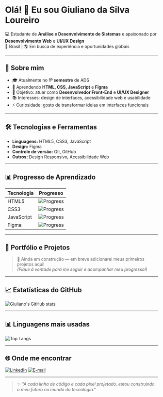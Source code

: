 # Olá! 👋 Eu sou Giuliano da Silva Loureiro  

💻 Estudante de **Análise e Desenvolvimento de Sistemas** e apaixonado por **Desenvolvimento Web** e **UI/UX Design**  
📍 Brasil | 🌎 Em busca de experiência e oportunidades globais

---

## 🚀 Sobre mim
- 🎓 Atualmente no **1º semestre** de ADS
- 🌱 Aprendendo **HTML, CSS, JavaScript** e **Figma**
- 🎯 Objetivo: atuar como **Desenvolvedor Front-End** e **UI/UX Designer**
- 📚 Interesses: design de interfaces, acessibilidade web e usabilidade
- ⚡ Curiosidade: gosto de transformar ideias em interfaces funcionais

---

## 🛠 Tecnologias e Ferramentas
- **Linguagens:** HTML5, CSS3, JavaScript
- **Design:** Figma
- **Controle de versão:** Git, GitHub
- **Outros:** Design Responsivo, Acessibilidade Web

---

## 📊 Progresso de Aprendizado
| Tecnologia | Progresso |
|------------|-----------|
| HTML5      | ![Progress](https://progress-bar.dev/80/?title=Intermediário) |
| CSS3       | ![Progress](https://progress-bar.dev/70/?title=Intermediário) |
| JavaScript | ![Progress](https://progress-bar.dev/30/?title=Básico) |
| Figma      | ![Progress](https://progress-bar.dev/60/?title=Intermediário) |

---

## 📂 Portfólio e Projetos
> 🚧 Ainda em construção — em breve adicionarei meus primeiros projetos aqui!  
> *(Fique à vontade para me seguir e acompanhar meu progresso!)*

---

## 📈 Estatísticas do GitHub
![Giuliano's GitHub stats](https://github-readme-stats.vercel.app/api?username=GiudSL&show_icons=true&theme=dracula)

---

## 📊 Linguagens mais usadas
![Top Langs](https://github-readme-stats.vercel.app/api/top-langs/?username=GiudSL&layout=compact&theme=dracula)

---

## 🌐 Onde me encontrar
[![LinkedIn](https://img.shields.io/badge/LinkedIn-000?style=for-the-badge&logo=linkedin&logoColor=0A66C2)](https://www.linkedin.com/in/giuliano-loureiro)
[![E-mail](https://img.shields.io/badge/Email-000?style=for-the-badge&logo=gmail&logoColor=EA4335)](mailto:gsloureiro14@gmail.com)

---

> ✨ _"A cada linha de código e cada pixel projetado, estou construindo o meu futuro no mundo da tecnologia."_
